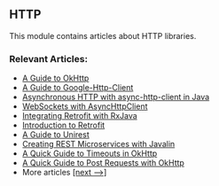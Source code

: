 ## HTTP

This module contains articles about HTTP libraries.

### Relevant Articles: 

- [A Guide to OkHttp](https://www.baeldung.com/guide-to-okhttp)
- [A Guide to Google-Http-Client](https://www.baeldung.com/google-http-client)
- [Asynchronous HTTP with async-http-client in Java](https://www.baeldung.com/async-http-client)
- [WebSockets with AsyncHttpClient](https://www.baeldung.com/async-http-client-websockets)
- [Integrating Retrofit with RxJava](https://www.baeldung.com/retrofit-rxjava)
- [Introduction to Retrofit](https://www.baeldung.com/retrofit)
- [A Guide to Unirest](https://www.baeldung.com/unirest)
- [Creating REST Microservices with Javalin](https://www.baeldung.com/javalin-rest-microservices)
- [A Quick Guide to Timeouts in OkHttp](https://www.baeldung.com/okhttp-timeouts)
- [A Quick Guide to Post Requests with OkHttp](https://www.baeldung.com/okhttp-post)
- More articles [[next -->]](/libraries-http-2)
